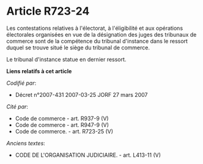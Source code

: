 # Article R723-24

Les contestations relatives à l'électorat, à l'éligibilité et aux opérations électorales organisées en vue de la désignation
des juges des tribunaux de commerce sont de la compétence du tribunal d'instance dans le ressort duquel se trouve situé le
siège du tribunal de commerce.

Le tribunal d'instance statue en dernier ressort.

**Liens relatifs à cet article**

_Codifié par_:

  - Décret n°2007-431 2007-03-25 JORF 27 mars 2007

_Cité par_:

  - Code de commerce - art. R937-9 (V)
  - Code de commerce - art. R947-9 (V)
  - Code de commerce. - art. R723-25 (V)

_Anciens textes_:

  - CODE DE L'ORGANISATION JUDICIAIRE. - art. L413-11 (V)
